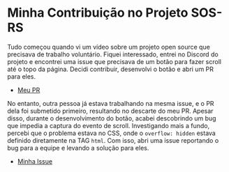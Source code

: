 # Minha Contribuição no Projeto SOS-RS

Tudo começou quando vi um vídeo sobre um projeto open source que precisava de trabalho voluntário. Fiquei interessado, entrei no Discord do projeto e encontrei uma issue que precisava de um botão para fazer scroll até o topo da página. Decidi contribuir, desenvolvi o botão e abri um PR para eles.

- [Meu PR](https://github.com/SOS-RS/frontend/pull/266)

No entanto, outra pessoa já estava trabalhando na mesma issue, e o PR dela foi submetido primeiro, resultando no descarte do meu PR. Apesar disso, durante o desenvolvimento do botão, acabei descobrindo um bug que impedia a captura do evento de scroll. Investigando mais a fundo, percebi que o problema estava no CSS, onde o `overflow: hidden` estava definido diretamente na TAG `html`. Com isso, abri uma issue reportando o bug para a equipe e levando a solução para eles.

- [Minha Issue](https://github.com/SOS-RS/frontend/issues/265)
